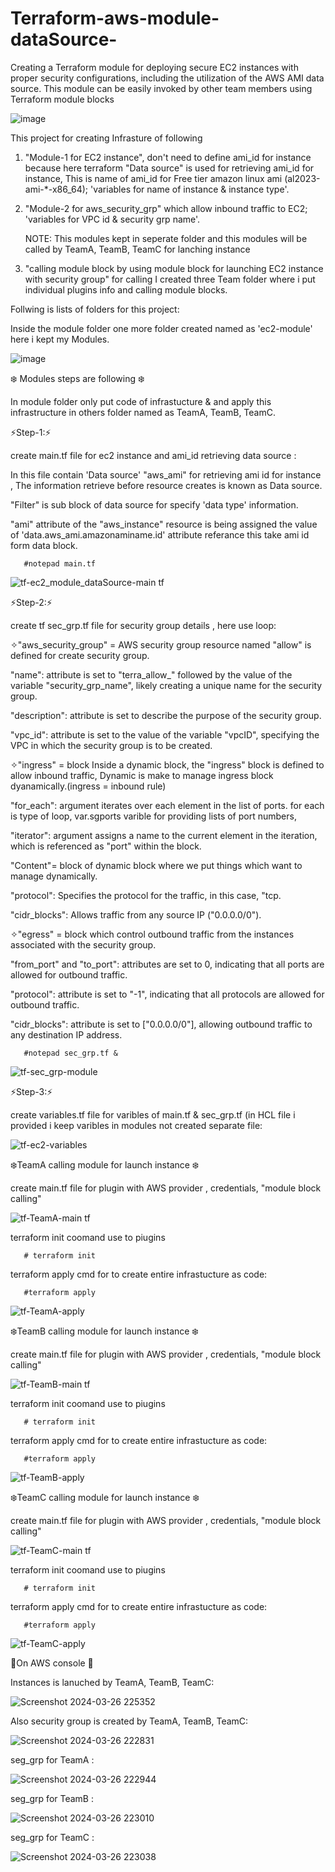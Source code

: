 # Terraform-aws-module-dataSource-
Creating a Terraform module for deploying secure EC2 instances with proper security configurations, including the utilization of the AWS AMI data source. This module can be easily invoked by other team members using Terraform module blocks

![image](https://github.com/Pratikshinde55/Terraform-aws-module-dataSource-/assets/145910708/7b0f0e91-6dda-4945-be1a-78c5368012d1)



This project for creating Infrasture of following 

1. "Module-1 for EC2 instance", don't need to define ami_id for instance because here terraform "Data source" is used for retrieving ami_id for instance,
  This is name of ami_id for Free tier amazon linux ami (al2023-ami-*-x86_64); 'variables for name of instance & instance type'.

2. "Module-2 for aws_security_grp" which allow inbound traffic to EC2; 'variables for VPC id & security grp name'.

      NOTE: This modules kept in seperate folder and this modules will be called by TeamA, TeamB, TeamC for lanching instance

4. "calling module block by using module block for launching EC2 instance with security group" for calling I created three Team folder where i put individual plugins info and calling module blocks.

Follwing is lists of folders for this project:

Inside the module folder one more folder created named as 'ec2-module' here i kept my Modules.

![image](https://github.com/Pratikshinde55/Terraform-aws-module-dataSource-/assets/145910708/bd7e3d76-90a6-44c4-9db9-12bc1aca5e91)

❄️ Modules steps are following ❄️

  In module folder only put code of infrastucture & and apply this infrastructure in others folder named as TeamA, TeamB, TeamC.

⚡Step-1:⚡ 
 
create main.tf file for ec2 instance and ami_id retrieving data source :

  In this file contain 'Data source' "aws_ami" for retrieving ami id for instance , The information retrieve before resource creates is known as Data source.

  "Filter" is sub block of data source for specify 'data type' information.

   "ami" attribute of the "aws_instance" resource is being assigned the value of 'data.aws_ami.amazonaminame.id' attribute referance this take ami id form data block.

       #notepad main.tf


![tf-ec2_module_dataSource-main tf](https://github.com/Pratikshinde55/Terraform-aws-module-dataSource-/assets/145910708/f80a11e9-fd2b-4037-933a-042c79919846)


⚡Step-2:⚡

create tf sec_grp.tf file for security group details , here use loop:

  ✧"aws_security_group" =  AWS security group resource named "allow" is defined for create security group.
  
   "name": attribute is set to "terra_allow_" followed by the value of the variable "security_grp_name", likely creating a unique name for the security group.
  
   "description": attribute is set to describe the purpose of the security group.

   "vpc_id": attribute is set to the value of the variable "vpcID", specifying the VPC in which the security group is to be created.

  ✧"ingress" = block Inside a dynamic block, the "ingress" block is defined to allow inbound traffic, Dynamic is make to manage ingress block dyanamically.(ingress = inbound rule)

   "for_each": argument iterates over each element in the list of ports. for each is type of loop, var.sgports varible for providing lists of port numbers,

   "iterator": argument assigns a name to the current element in the iteration, which is referenced as "port" within the block.

   "Content"= block of dynamic block where we put things which want to manage dynamically.

   "protocol": Specifies the protocol for the traffic, in this case, "tcp.

   "cidr_blocks": Allows traffic from any source IP ("0.0.0.0/0").

  ✧"egress" = block which control outbound traffic from the instances associated with the security group.

  "from_port" and "to_port": attributes are set to 0, indicating that all ports are allowed for outbound traffic.

  "protocol": attribute is set to "-1", indicating that all protocols are allowed for outbound traffic.

  "cidr_blocks": attribute is set to ["0.0.0.0/0"], allowing outbound traffic to any destination IP address.


       #notepad sec_grp.tf &

![tf-sec_grp-module](https://github.com/Pratikshinde55/Terraform-aws-module-dataSource-/assets/145910708/79923a65-b1ac-472a-a642-bbba1f9395df)

⚡Step-3:⚡

create variables.tf file for varibles of main.tf & sec_grp.tf (in HCL file i provided i keep varibles in modules not created separate file:

![tf-ec2-variables](https://github.com/Pratikshinde55/Terraform-aws-module-dataSource-/assets/145910708/bbc47f63-79ec-4275-8426-65bd68138e51)


❄️TeamA calling module for launch instance ❄️

create main.tf file for plugin with AWS provider , credentials, "module block calling"


![tf-TeamA-main tf](https://github.com/Pratikshinde55/Terraform-aws-module-dataSource-/assets/145910708/0b228b65-cff4-4568-81e5-128ed7b64d0a)

terraform init  coomand use to piugins 


       # terraform init

terraform apply cmd for to create entire infrastucture as code:

       #terraform apply

![tf-TeamA-apply](https://github.com/Pratikshinde55/Terraform-aws-module-dataSource-/assets/145910708/c1d47f95-db17-4f9e-9519-ff82d0614b2e)



❄️TeamB calling module for launch instance ❄️

create main.tf file for plugin with AWS provider , credentials, "module block calling"

![tf-TeamB-main tf](https://github.com/Pratikshinde55/Terraform-aws-module-dataSource-/assets/145910708/5661114d-6f2c-4211-9c7b-6c5c4c7dc2c1)


terraform init  coomand use to piugins 

       # terraform init

terraform apply cmd for to create entire infrastucture as code:

       #terraform apply

![tf-TeamB-apply](https://github.com/Pratikshinde55/Terraform-aws-module-dataSource-/assets/145910708/991b9074-d8fc-4123-8b3a-b3b0910a36fe)


❄️TeamC calling module for launch instance ❄️

create main.tf file for plugin with AWS provider , credentials, "module block calling"

![tf-TeamC-main tf](https://github.com/Pratikshinde55/Terraform-aws-module-dataSource-/assets/145910708/82bbbe04-4bf6-402c-9cea-c37fe0ac1939)

terraform init  coomand use to piugins 

       # terraform init

terraform apply cmd for to create entire infrastucture as code:

       #terraform apply
       
![tf-TeamC-apply](https://github.com/Pratikshinde55/Terraform-aws-module-dataSource-/assets/145910708/6dcfeda5-3499-414c-b988-ebfe2bc5a449)

🌟On AWS console 🌟

Instances is lanuched by TeamA, TeamB, TeamC:

![Screenshot 2024-03-26 225352](https://github.com/Pratikshinde55/Terraform-aws-module-dataSource-/assets/145910708/dc408713-a2c1-40a8-bd44-d643095927fb)


Also security group is created by TeamA, TeamB, TeamC:

![Screenshot 2024-03-26 222831](https://github.com/Pratikshinde55/Terraform-aws-module-dataSource-/assets/145910708/e199424c-f22d-46c5-8ac6-5de68a3f2e9e)


seg_grp for TeamA :

![Screenshot 2024-03-26 222944](https://github.com/Pratikshinde55/Terraform-aws-module-dataSource-/assets/145910708/a449e0aa-0d7d-4502-84ec-96820d944567)

seg_grp for TeamB :

![Screenshot 2024-03-26 223010](https://github.com/Pratikshinde55/Terraform-aws-module-dataSource-/assets/145910708/1da6ffda-36d9-4b16-a495-8c3e8a1e6b09)

seg_grp for TeamC :

![Screenshot 2024-03-26 223038](https://github.com/Pratikshinde55/Terraform-aws-module-dataSource-/assets/145910708/7aabc04e-941f-4a7a-9816-b2156ab60e19)


